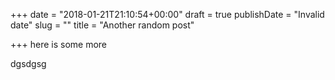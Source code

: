 +++
date = "2018-01-21T21:10:54+00:00"
draft = true
publishDate = "Invalid date"
slug = ""
title = "Another random post"

+++
here is some more

dgsdgsg